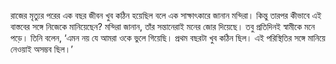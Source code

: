 রাজের মৃত্যুর পরের এক বছর জীবন খুব কঠিন হয়েছিল বলে এক সাক্ষাৎকারে জানান মন্দিরা। কিন্তু তারপর কীভাবে এই বাস্তবের সঙ্গে নিজেকে মানিয়েছেন? মন্দিরা জানান, তাঁর সন্তানেরাই মনের জোর দিয়েছে। তবু প্রতিদিনই স্বামীকে মনে পড়ে। তিনি বলেন, ‘এমন নয় যে আমরা ওকে ভুলে গিয়েছি। প্রথম বছরটা খুব কঠিন ছিল। এই পরিস্থিতির সঙ্গে মানিয়ে নেওয়াই অসম্ভব ছিল।’
